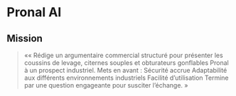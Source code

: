 # Pronal AI

## Mission 

> «« Rédige un argumentaire commercial structuré pour présenter les coussins de levage, citernes souples et obturateurs gonflables Pronal à un prospect industriel. Mets en avant :
> Sécurité accrue
> Adaptabilité aux différents environnements industriels
> Facilité d’utilisation
> Termine par une question engageante pour susciter l’échange. »